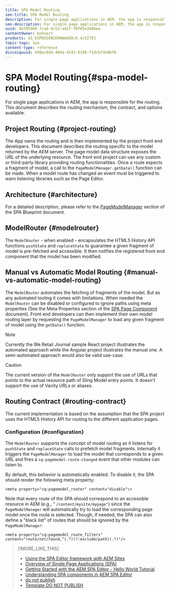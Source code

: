```yaml
---
title: SPA Model Routing
seo-title: SPA Model Routing
description: For single page applications in AEM, the app is responsible for the routing. This document describes the routing mechanism, the contract, and options available.
seo-description: For single page applications in AEM, the app is responsible for the routing. This document describes the routing mechanism, the contract, and options available.
uuid: 8b3959b0-7cad-4c53-a42f-f0705e2446ea
contentOwner: bohnert
products: SG_EXPERIENCEMANAGER/6.4/SITES
topic-tags: spa
content-type: reference
discoiquuid: 498ac8d4-484a-4f42-8188-f1dcbfde86f6
---
```


# SPA Model Routing{#spa-model-routing}

For single page applications in AEM, the app is responsible for the routing. This document describes the routing mechanism, the contract, and options available.

## Project Routing {#project-routing}

The App owns the routing and is then implemented by the project front end developers. This document describes the routing specific to the model returned by the AEM server. The page model data structure exposes the URL of the underlying resource. The front end project can use any custom or third-party library providing routing functionalities. Once a route expects a fragment of model, a call to the `PageModelManager.getData()` function can be made. When a model route has changed an event must be triggered to warn listening libraries such as the Page Editor.

## Architecture {#architecture}

For a detailed description, please refer to the [PageModelManager](../../../sites/developing/using/spa-blueprint.md#main-pars-header-249430796) section of the SPA Blueprint document.

## ModelRouter {#modelrouter}

The `ModelRouter` - when enabled - encapsulates the HTML5 History API functions `pushState` and `replaceState` to guarantee a given fragment of model is pre-fetched and accessible. It then notifies the registered front end component that the model has been modified.

## Manual vs Automatic Model Routing {#manual-vs-automatic-model-routing}

The `ModelRouter` automates the fetching of fragments of the model. But as any automated tooling it comes with limitations. When needed the `ModelRouter` can be disabled or configured to ignore paths using meta properties (See the Meta Properties section of the [SPA Page Component](../../../sites/developing/using/spa-page-component.md) document). Front end developers can then implement their own model routing layer by requesting the `PageModelManager` to load any given fragment of model using the `getData()` function.

>[!NOTE]
>
>Currently the We.Retail Journal sample React project illustrates the automated approach while the Angular project illustrates the manual one. A semi-automated approach would also be valid use-case.

>[!CAUTION]
>
>The current version of the `ModelRouter` only support the use of URLs that points to the actual resource path of Sling Model entry points. It doesn't support the use of Vanity URLs or aliases.

## Routing Contract {#routing-contract}

The current implementation is based on the assumption that the SPA project uses the HTML5 History API for routing to the different application pages.

### Configuration {#configuration}

The `ModelRouter` supports the concept of model routing as it listens for `pushState` and `replaceState` calls to prefetch model fragments. Internally it triggers the `PageModelManager` to load the model that corresponds to a given URL and fires a `cq-pagemodel-route-changed` event that other modules can listen to.

By default, this behavior is automatically enabled. To disable it, the SPA should render the following meta property:

```
<meta property="cq:pagemodel_router" content="disable"\>
```

Note that every route of the SPA should correspond to an accessible resource in AEM (e.g., " `/content/mysite/mypage"`) since the `PageModelManager` will automatically try to load the corresponding page model once the route is selected. Though, if needed, the SPA can also define a "black list" of routes that should be ignored by the `PageModelManager`:

```
<meta property="cq:pagemodel_route_filters" content="route/not/found,^(.*)(?:exclude/path)(.*)"/>
```

>[!MORE_LIKE_THIS]
>
>* [Using the SPA Editor framework with AEM Sites](/content/help/en/experience-manager/kt/sites/using/spa-editor-framework-feature-video-use)
>* [Overview of Single Page Applications (SPA)](/content/help/en/experience-manager/kt/sites/using/spa-overview-feature-video)
>* [Getting Started with the AEM SPA Editor - Hello World Tutorial](/content/help/en/experience-manager/kt/sites/using/spa-editor-helloworld-tutorial-use)
>* [Understanding SPA components in AEM SPA Editor](/content/help/en/experience-manager/kt/sites/using/spa-editor-components-technical-video-understand)
>* [do not publish](/content/help/en/experience-manager/kt/sites/using/getting-started-spa-wknd-tutorial-develop/react/chapter-0-project-setup)
>* [Template DO NOT PUBLISH](/content/help/en/experience-manager/kt/sites/using/getting-started-spa-wknd-tutorial-develop/react/template)
